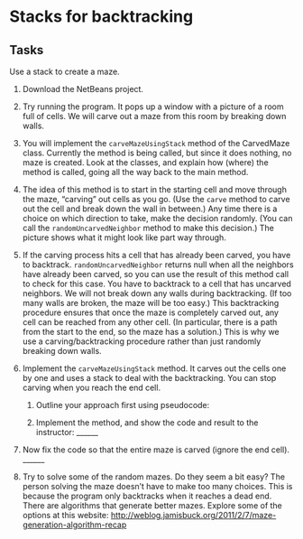 # Stacks for backtracking
## Tasks
Use a stack to create a maze.
1.	Download the NetBeans project.
3.	Try running the program. It pops up a window with a picture of a room full of cells. We will carve out a maze from this room by breaking down walls.
4.	You will implement the `carveMazeUsingStack` method of the CarvedMaze class. Currently the method is being called, but since it does nothing, no maze is created. Look at the classes, and explain how (where) the method is called, going all the way back to the main method.



5.	The idea of this method is to start in the starting cell and move through the maze, “carving” out cells as you go. (Use the `carve` method to carve out the cell and break down the wall in between.) Any time there is a choice on which direction to take, make the decision randomly. (You can call the `randomUncarvedNeighbor` method to make this decision.) The picture shows what it might look like part way through.
6.	If the carving process hits a cell that has already been carved, you have to backtrack. `randomUncarvedNeighbor` returns null when all the neighbors have already been carved, so you can use the result of this method call to check for this case. You have to backtrack to a cell that has uncarved neighbors. We will not break down any walls during backtracking. (If too many walls are broken, the maze will be too easy.) This backtracking procedure ensures that once the maze is completely carved out, any cell can be reached from any other cell. (In particular, there is a path from the start to the end, so the maze has a solution.) This is why we use a carving/backtracking procedure rather than just randomly breaking down walls.
7.	Implement the `carveMazeUsingStack` method. It carves out the cells one by one and uses a stack to deal with the backtracking. You can stop carving when you reach the end cell.
    1.	Outline your approach first using pseudocode:



    2.	Implement the method, and show the code and result to the instructor: ______
8.	Now fix the code so that the entire maze is carved (ignore the end cell). ______
9.	Try to solve some of the random mazes. Do they seem a bit easy? The person solving the maze doesn’t have to make too many choices. This is because the program only backtracks when it reaches a dead end. There are algorithms that generate better mazes. Explore some of the options at this website:
http://weblog.jamisbuck.org/2011/2/7/maze-generation-algorithm-recap
